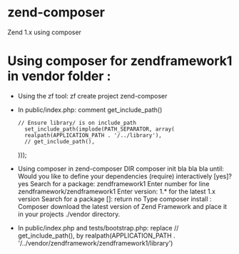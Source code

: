 # zend-composer
Zend 1.x using composer

# Using composer for zendframework1 in vendor folder : 
- Using the zf tool:
      zf create project zend-composer
- In public/index.php:
      comment get_include_path() 

      // Ensure library/ is on include_path
        set_include_path(implode(PATH_SEPARATOR, array(
        realpath(APPLICATION_PATH . '/../library'),
        // get_include_path(),
    )));

- Using composer in zend-composer DIR
      composer init
      bla bla bla until: Would you like to define your dependencies (require) interactively [yes]?yes
      Search for a package: zendframework1
      Enter number for line zendframework/zendframework1 
      Enter version: 1.* for the latest 1.x version
      Search for a package []: return
      no
      Type composer install : Composer download the latest version of Zend Framework and place it in your projects ./vendor directory.

- In public/index.php and tests/bootstrap.php:
      replace // get_include_path(), by realpath(APPLICATION_PATH . '/../vendor/zendframework/zendframework1/library')
